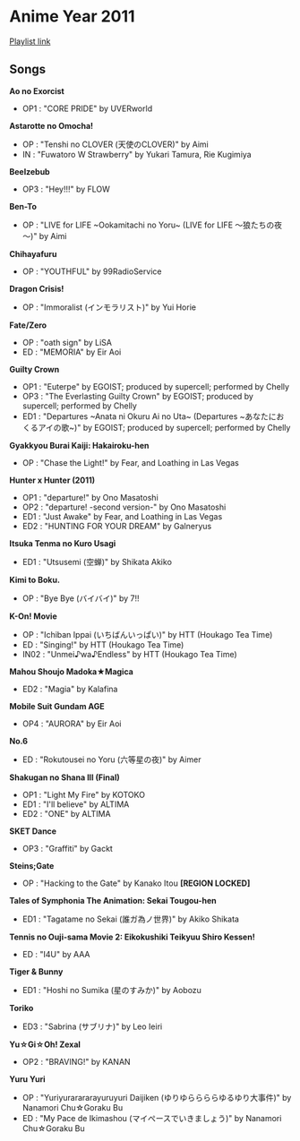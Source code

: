 # Anime Year 2011

[Playlist link](https://open.spotify.com/user/fz230568w0ccmom2dg3zvxq1h/playlist/1Dak9MxmVd5zJVJQrlNQBS?si=aLZj5vSKQq6TJxZME9XHvQ)

## Songs

**Ao no Exorcist**
* OP1 : "CORE PRIDE" by UVERworld

**Astarotte no Omocha!**
* OP : "Tenshi no CLOVER (天使のCLOVER)" by Aimi
* IN : "Fuwatoro W Strawberry" by Yukari Tamura, Rie Kugimiya

**Beelzebub**
* OP3 : "Hey!!!" by FLOW

**Ben-To**
* OP : "LIVE for LIFE ~Ookamitachi no Yoru~ (LIVE for LIFE ～狼たちの夜～)" by Aimi

**Chihayafuru**
* OP : "YOUTHFUL" by 99RadioService

**Dragon Crisis!**
* OP : "Immoralist (インモラリスト)" by Yui Horie

**Fate/Zero**
* OP : "oath sign" by LiSA
* ED : "MEMORIA" by Eir Aoi

**Guilty Crown**
* OP1 : "Euterpe" by EGOIST; produced by supercell; performed by Chelly
* OP3 : "The Everlasting Guilty Crown" by EGOIST; produced by supercell; performed by Chelly
* ED1 : "Departures ~Anata ni Okuru Ai no Uta~ (Departures ~あなたにおくるアイの歌~)" by EGOIST; produced by supercell; performed by Chelly

**Gyakkyou Burai Kaiji: Hakairoku-hen**
* OP : "Chase the Light!" by Fear, and Loathing in Las Vegas

**Hunter x Hunter (2011)**
* OP1 : "departure!" by Ono Masatoshi
* OP2 : "departure! -second version-" by Ono Masatoshi
* ED1 : "Just Awake" by Fear, and Loathing in Las Vegas
* ED2 : "HUNTING FOR YOUR DREAM" by Galneryus

**Itsuka Tenma no Kuro Usagi**
* ED1 : "Utsusemi (空蝉)" by Shikata Akiko

**Kimi to Boku.**
* OP : "Bye Bye (バイバイ)" by 7!!

**K-On! Movie**
* OP : "Ichiban Ippai (いちばんいっぱい)" by HTT (Houkago Tea Time)
* ED : "Singing!" by HTT (Houkago Tea Time)
* IN02 : "Unmei♪wa♪Endless" by HTT (Houkago Tea Time)

**Mahou Shoujo Madoka★Magica**
* ED2 : "Magia" by Kalafina

**Mobile Suit Gundam AGE**
* OP4 : "AURORA" by Eir Aoi

**No.6**
* ED : "Rokutousei no Yoru (六等星の夜)" by Aimer

**Shakugan no Shana III (Final)**
* OP1 : "Light My Fire" by KOTOKO
* ED1 : "I'll believe" by ALTIMA
* ED2 : "ONE" by ALTIMA

**SKET Dance**
* OP3 : "Graffiti" by Gackt

**Steins;Gate**
* OP : "Hacking to the Gate" by Kanako Itou **[REGION LOCKED]**

**Tales of Symphonia The Animation: Sekai Tougou-hen**
* ED1 : "Tagatame no Sekai (誰ガ為ノ世界)" by Akiko Shikata

**Tennis no Ouji-sama Movie 2: Eikokushiki Teikyuu Shiro Kessen!**
* ED : "I4U" by AAA

**Tiger & Bunny**
* ED1 : "Hoshi no Sumika (星のすみか)" by Aobozu

**Toriko**
* ED3 : "Sabrina (サブリナ)" by Leo Ieiri

**Yu☆Gi☆Oh! Zexal**
* OP2 : "BRAVING!" by KANAN

**Yuru Yuri**
* OP : "Yuriyurarararayuruyuri Daijiken (ゆりゆららららゆるゆり大事件)" by Nanamori Chu☆Goraku Bu
* ED : "My Pace de Ikimashou (マイぺースでいきましょう)" by Nanamori Chu☆Goraku Bu